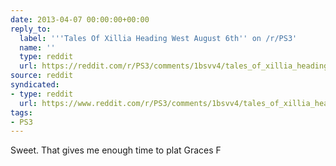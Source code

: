 ```yaml
---
date: 2013-04-07 00:00:00+00:00
reply_to:
  label: '''Tales Of Xillia Heading West August 6th'' on /r/PS3'
  name: ''
  type: reddit
  url: https://reddit.com/r/PS3/comments/1bsvv4/tales_of_xillia_heading_west_august_6th/
source: reddit
syndicated:
- type: reddit
  url: https://www.reddit.com/r/PS3/comments/1bsvv4/tales_of_xillia_heading_west_august_6th/c9a1ft7/
tags:
- PS3
---
```


Sweet. That gives me enough time to plat Graces F